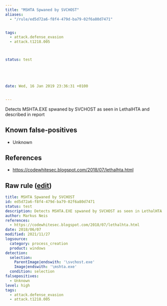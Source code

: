 ```yaml
---
title: "MSHTA Spwaned by SVCHOST"
aliases:
  - "/rule/ed5d72a6-f8f4-479d-ba79-02f6a80d7471"


tags:
  - attack.defense_evasion
  - attack.t1218.005



status: test





date: Wed, 16 Jan 2019 23:36:31 +0100


---
```


Detects MSHTA.EXE spwaned by SVCHOST as seen in LethalHTA and described in report

<!--more-->


## Known false-positives

* Unknown



## References

* https://codewhitesec.blogspot.com/2018/07/lethalhta.html


## Raw rule ([edit](https://github.com/SigmaHQ/sigma/edit/master/rules/windows/process_creation/proc_creation_win_lethalhta.yml))
```yaml
title: MSHTA Spwaned by SVCHOST
id: ed5d72a6-f8f4-479d-ba79-02f6a80d7471
status: test
description: Detects MSHTA.EXE spwaned by SVCHOST as seen in LethalHTA and described in report
author: Markus Neis
references:
  - https://codewhitesec.blogspot.com/2018/07/lethalhta.html
date: 2018/06/07
modified: 2021/11/27
logsource:
  category: process_creation
  product: windows
detection:
  selection:
    ParentImage|endswith: '\svchost.exe'
    Image|endswith: '\mshta.exe'
  condition: selection
falsepositives:
  - Unknown
level: high
tags:
  - attack.defense_evasion
  - attack.t1218.005

```

